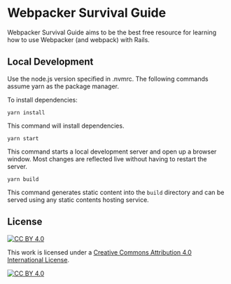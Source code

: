# Webpacker Survival Guide

Webpacker Survival Guide aims to be the best free resource for learning how to use Webpacker (and webpack) with Rails.

## Local Development

Use the node.js version specified in .nvmrc. The following commands assume yarn as the package manager.

To install dependencies:

```console
yarn install
```

This command will install dependencies.

```console
yarn start
```

This command starts a local development server and open up a browser window. Most changes are reflected live without having to restart the server.

```console
yarn build
```

This command generates static content into the `build` directory and can be served using any static contents hosting service.

## License

[![CC BY 4.0][cc-by-shield]][cc-by]

This work is licensed under a
[Creative Commons Attribution 4.0 International License][cc-by].

[![CC BY 4.0][cc-by-image]][cc-by]

[cc-by]: http://creativecommons.org/licenses/by/4.0/
[cc-by-image]: https://i.creativecommons.org/l/by/4.0/88x31.png
[cc-by-shield]: https://img.shields.io/badge/License-CC%20BY%204.0-lightgrey.svg

